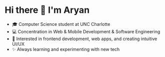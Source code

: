 

<!--
**Aryan-Kharva/Aryan-Kharva** is a ✨ _special_ ✨ repository because its `README.md` (this file) appears on your GitHub profile.

Here are some ideas to get you started:

- 🔭 I’m currently working on ...
- 🌱 I’m currently learning ...
- 👯 I’m looking to collaborate on ...
- 🤔 I’m looking for help with ...
- 💬 Ask me about ...
- 📫 How to reach me: ...
- 😄 Pronouns: ...
- ⚡ Fun fact: ...
-->

# Hi there 👋 I'm Aryan  

- 🎓 Computer Science student at UNC Charlotte  
- 💻 Concentration in Web & Mobile Development & Software Engineering  
- 🌱 Interested in frontend development, web apps, and creating intuitive UI/UX  
- ✨ Always learning and experimenting with new tech  

